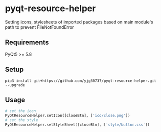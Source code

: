# pyqt-resource-helper
Setting icons, stylesheets of imported packages based on main module's path to prevent FileNotFoundError

## Requirements
PyQt5 >= 5.8

## Setup
```pip3 install git+https://github.com/yjg30737/pyqt-resource-helper.git --upgrade```

## Usage
```python
# set the icon
PyQtResourceHelper.setIcon([closeBtn], ['ico/close.png']) 
# set the style
PyQtResourceHelper.setStyleSheet([closeBtn], ['style/button.css'])
```
